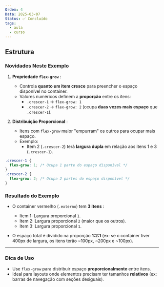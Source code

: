 ```yaml
---
Ordem: 4
Data: 2025-03-07
Status: ✅ Concluído
tags:
  - aula
  - curso
---
```


## Estrutura

### **Novidades Neste Exemplo**

1. **Propriedade `flex-grow`** :
    
    - Controla **quanto um item cresce** para preencher o espaço disponível no container.
    - Valores numéricos definem a **proporção** entre os itens:
        - `.crescer-1` → `flex-grow: 1`
        - `.crescer-2` → `flex-grow: 2` (ocupa **duas vezes mais espaço** que `.crescer-1`).
    
2. **Distribuição Proporcional** :
    
    - Itens com `flex-grow` maior "empurram" os outros para ocupar mais espaço.
    - Exemplo:
        - Item 2 (`.crescer-2`) terá **largura dupla** em relação aos itens 1 e 3 (`.crescer-1`).


```css
.crescer-1 {
  flex-grow: 1; /* Ocupa 1 parte do espaço disponível */
}
.crescer-2 {
  flex-grow: 2; /* Ocupa 2 partes do espaço disponível */
}
```

### **Resultado do Exemplo**

- O container vermelho (`.externo`) tem **3 itens** :
    
    - Item 1: Largura proporcional `1`.
    - Item 2: Largura proporcional `2` (maior que os outros).
    - Item 3: Largura proporcional `1`.
    
- O espaço total é dividido na proporção **1:2:1** (ex: se o container tiver 400px de largura, os itens terão ~100px, ~200px e ~100px).

---

### **Dica de Uso**

- Use `flex-grow` para distribuir espaço **proporcionalmente** entre itens.
- Ideal para layouts onde elementos precisam ter tamanhos **relativos** (ex: barras de navegação com seções desiguais).